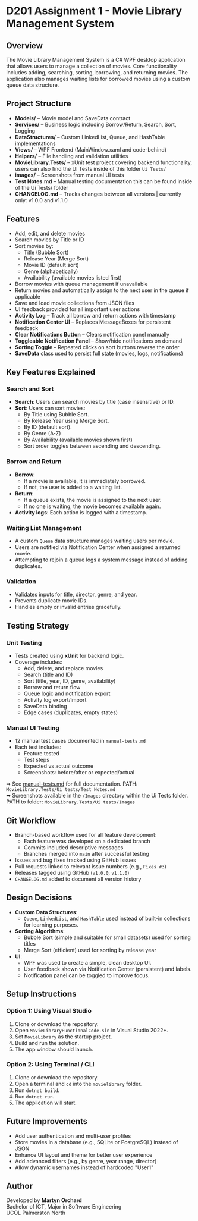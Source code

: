 # D201 Assignment 1 - Movie Library Management System

## Overview
The Movie Library Management System is a C# WPF desktop application that allows users to manage a collection of movies. Core functionality includes adding, searching, sorting, borrowing, and returning movies. The application also manages waiting lists for borrowed movies using a custom queue data structure.

## Project Structure
- **Models/** – Movie model and SaveData contract
- **Services/** – Business logic including Borrow/Return, Search, Sort, Logging
- **DataStructures/** – Custom LinkedList, Queue, and HashTable implementations
- **Views/** – WPF Frontend (MainWindow.xaml and code-behind)
- **Helpers/** – File handling and validation utilities
- **MovieLibrary.Tests/** – xUnit test project covering backend functionality, users can also find the UI Tests inside of this folder `Ui Tests/`
- **images/** – Screenshots from manual UI tests
- **Test Notes.md** – Manual testing documentation this can be found inside of the Ui Tests/ folder
- **CHANGELOG.md** – Tracks changes between all versions | currently only: v1.0.0 and v1.1.0

## Features
- Add, edit, and delete movies
- Search movies by Title or ID
- Sort movies by:
  - Title (Bubble Sort)
  - Release Year (Merge Sort)
  - Movie ID (default sort)
  - Genre (alphabetically)
  - Availability (available movies listed first)
- Borrow movies with queue management if unavailable
- Return movies and automatically assign to the next user in the queue if applicable
- Save and load movie collections from JSON files
- UI feedback provided for all important user actions
- **Activity Log** – Track all borrow and return actions with timestamp
- **Notification Center UI** – Replaces MessageBoxes for persistent feedback
- **Clear Notifications Button** – Clears notification panel manually
- **Toggleable Notification Panel** – Show/hide notifications on demand
- **Sorting Toggle** – Repeated clicks on sort buttons reverse the order
- **SaveData** class used to persist full state (movies, logs, notifications)

## Key Features Explained

### Search and Sort
- **Search**: Users can search movies by title (case insensitive) or ID.
- **Sort**: Users can sort movies:
  - By Title using Bubble Sort.
  - By Release Year using Merge Sort.
  - By ID (default sort).
  - By Genre (A-Z)
  - By Availability (available movies shown first)
  - Sort order toggles between ascending and descending.

### Borrow and Return
- **Borrow**:
  - If a movie is available, it is immediately borrowed.
  - If not, the user is added to a waiting list.
- **Return**:
  - If a queue exists, the movie is assigned to the next user.
  - If no one is waiting, the movie becomes available again.
- **Activity logs**: Each action is logged with a timestamp.

### Waiting List Management
- A custom `Queue` data structure manages waiting users per movie.
- Users are notified via Notification Center when assigned a returned movie.
- Attempting to rejoin a queue logs a system message instead of adding duplicates.

### Validation
- Validates inputs for title, director, genre, and year.
- Prevents duplicate movie IDs.
- Handles empty or invalid entries gracefully.

## Testing Strategy

### Unit Testing
- Tests created using **xUnit** for backend logic.
- Coverage includes:
  - Add, delete, and replace movies
  - Search (title and ID)
  - Sort (title, year, ID, genre, availability)
  - Borrow and return flow
  - Queue logic and notification export
  - Activity log export/import
  - SaveData binding
  - Edge cases (duplicates, empty states)

### Manual UI Testing
- 12 manual test cases documented in `manual-tests.md`
- Each test includes:
  - Feature tested
  - Test steps
  - Expected vs actual outcome
  - Screenshots: before/after or expected/actual

➡ See [manual-tests.md](manual-tests.md) for full documentation. PATH: `MovieLibrary.Tests/Ui tests/Test Notes.md`  
➡ Screenshots available in the `/Images` directory within the Ui Tests folder. PATH to folder: `MovieLibrary.Tests/Ui tests/Images`

## Git Workflow
- Branch-based workflow used for all feature development:
  - Each feature was developed on a dedicated branch
  - Commits included descriptive messages
  - Branches merged into `main` after successful testing
- Issues and bug fixes tracked using GitHub Issues
- Pull requests linked to relevant issue numbers (e.g., `Fixes #3`)
- Releases tagged using GitHub (`v1.0.0`, `v1.1.0`)
- `CHANGELOG.md` added to document all version history

## Design Decisions
- **Custom Data Structures**:
  - `Queue`, `LinkedList`, and `HashTable` used instead of built-in collections for learning purposes.
- **Sorting Algorithms**:
  - Bubble Sort (simple and suitable for small datasets) used for sorting titles
  - Merge Sort (efficient) used for sorting by release year
- **UI**:
  - WPF was used to create a simple, clean desktop UI.
  - User feedback shown via Notification Center (persistent) and labels.
  - Notification panel can be toggled to improve focus.

## Setup Instructions

### Option 1: Using Visual Studio
1. Clone or download the repository.
2. Open `MovieLibraryFunctionalCode.sln` in Visual Studio 2022+.
3. Set `MovieLibrary` as the startup project.
4. Build and run the solution.
5. The app window should launch.

### Option 2: Using Terminal / CLI
1. Clone or download the repository.
2. Open a terminal and `cd` into the `movielibrary` folder.
3. Run `dotnet build`.
4. Run `dotnet run`.
5. The application will start.

## Future Improvements
- Add user authentication and multi-user profiles
- Store movies in a database (e.g., SQLite or PostgreSQL) instead of JSON
- Enhance UI layout and theme for better user experience
- Add advanced filters (e.g., by genre, year range, director)
- Allow dynamic usernames instead of hardcoded "User1"

## Author
Developed by **Martyn Orchard**  
Bachelor of ICT, Major in Software Engineering  
UCOL Palmerston North
